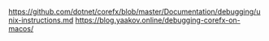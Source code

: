 https://github.com/dotnet/corefx/blob/master/Documentation/debugging/unix-instructions.md
https://blog.yaakov.online/debugging-corefx-on-macos/

